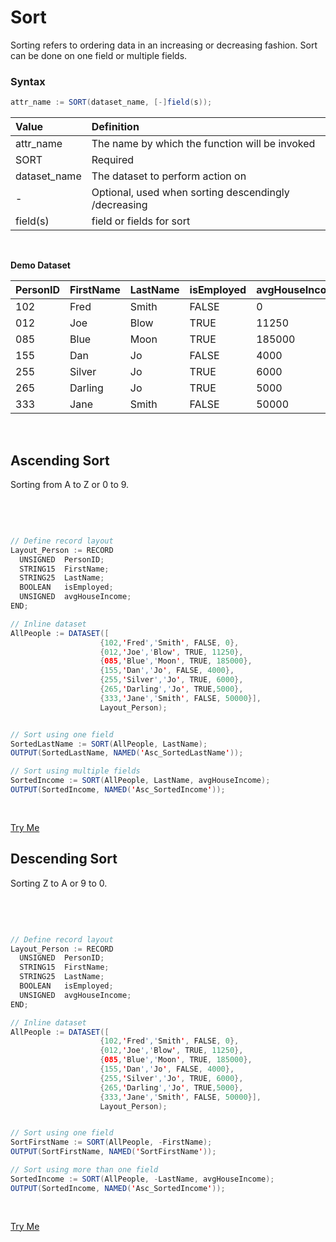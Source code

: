 # Sort

Sorting refers to ordering data in an increasing or decreasing fashion. Sort can be done on one field or multiple fields. 

### Syntax
```java
attr_name := SORT(dataset_name, [-]field(s));
```
 

|Value|Definition|
|:----|:---------|
attr_name | The name by which the function will be invoked
SORT  | Required 
dataset_name | The dataset to perform action on 
\- | Optional, used when sorting descendingly /decreasing 
field(s) | field or fields for sort

<br> 

**Demo Dataset**

|PersonID|FirstName|LastName|isEmployed|avgHouseIncome|
|:----|:---|:---|:----|:---|
102 | Fred | Smith | FALSE | 0
012 | Joe | Blow | TRUE | 11250
085 | Blue | Moon | TRUE | 185000
155 | Dan | Jo | FALSE | 4000
255 | Silver | Jo | TRUE | 6000
265 | Darling | Jo | TRUE | 5000
333 | Jane | Smith | FALSE | 50000

</br>

## Ascending Sort

Sorting from A to Z or 0 to 9.

</br>
<pre id="SortExp_1">

```java
// Define record layout
Layout_Person := RECORD
  UNSIGNED  PersonID;
  STRING15  FirstName;
  STRING25  LastName;
  BOOLEAN   isEmployed;
  UNSIGNED  avgHouseIncome;
END;

// Inline dataset
AllPeople := DATASET([ 
                    {102,'Fred','Smith', FALSE, 0},
                    {012,'Joe','Blow', TRUE, 11250},
                    {085,'Blue','Moon', TRUE, 185000},
                    {155,'Dan','Jo', FALSE, 4000},
                    {255,'Silver','Jo', TRUE, 6000},
                    {265,'Darling','Jo', TRUE,5000},   
                    {333,'Jane','Smith', FALSE, 50000}],
                    Layout_Person);


// Sort using one field
SortedLastName := SORT(AllPeople, LastName);
OUTPUT(SortedLastName, NAMED('Asc_SortedLastName'));

// Sort using multiple fields
SortedIncome := SORT(AllPeople, LastName, avgHouseIncome);
OUTPUT(SortedIncome, NAMED('Asc_SortedIncome'));

```
</pre>
<a class="trybutton" href="javascript:OpenECLEditor(['SortExp_1'])"> Try Me </a>



## Descending Sort

Sorting Z to A or 9 to 0. 

<br>
<pre id="SortExp_2">

```java
// Define record layout
Layout_Person := RECORD
  UNSIGNED  PersonID;
  STRING15  FirstName;
  STRING25  LastName;
  BOOLEAN   isEmployed;
  UNSIGNED  avgHouseIncome;
END;

// Inline dataset
AllPeople := DATASET([ 
                    {102,'Fred','Smith', FALSE, 0},
                    {012,'Joe','Blow', TRUE, 11250},
                    {085,'Blue','Moon', TRUE, 185000},
                    {155,'Dan','Jo', FALSE, 4000},
                    {255,'Silver','Jo', TRUE, 6000},
                    {265,'Darling','Jo', TRUE,5000},   
                    {333,'Jane','Smith', FALSE, 50000}],
                    Layout_Person);


// Sort using one field
SortFirstName := SORT(AllPeople, -FirstName);
OUTPUT(SortFirstName, NAMED('SortFirstName'));

// Sort using more than one field
SortedIncome := SORT(AllPeople, -LastName, avgHouseIncome);
OUTPUT(SortedIncome, NAMED('Asc_SortedIncome'));

```
</pre>
<a class="trybutton" href="javascript:OpenECLEditor(['SortExp_2'])"> Try Me </a>
